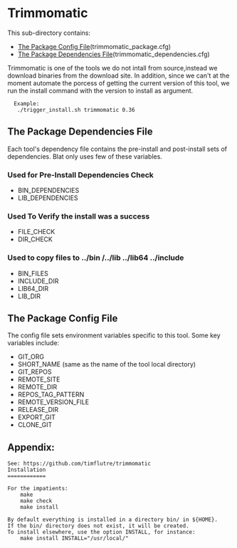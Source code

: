 # Trimmomatic

This sub-directory contains:
 - [The Package Config File](#the-package-config-file)(trimmomatic_package.cfg)
 - [The Package Dependencies File](#the-package-dependencies-file)(trimmomatic_dependencies.cfg)

Trimmomatic is one of the tools we do not intall from source,instead we download binaries from the download site.
In addition, since we can't at the moment automate the porcess of getting the current version of this tool,
we run the install command with the version to install as argument.

```
  Example: 
   ./trigger_install.sh trimmomatic 0.36
```
  
## The Package Dependencies File

Each tool's dependency file contains the pre-install and post-install sets of dependencies.
Blat only uses few of these variables.

### Used for Pre-Install Dependencies Check
  - BIN_DEPENDENCIES
  - LIB_DEPENDENCIES

### Used To Verify the install was a success
  - FILE_CHECK
  - DIR_CHECK

### Used to copy files to ../bin /../lib ../lib64 ../include 
  - BIN_FILES
  - INCLUDE_DIR
  - LIB64_DIR
  - LIB_DIR


## The Package Config File 
The config file sets environment variables specific to this tool.
Some key variables include:

  - GIT_ORG
  - SHORT_NAME  (same as the name of the tool local directory)
  - GIT_REPOS
  - REMOTE_SITE
  - REMOTE_DIR
  - REPOS_TAG_PATTERN
  - REMOTE_VERSION_FILE
  - RELEASE_DIR
  - EXPORT_GIT
  - CLONE_GIT
  

## Appendix:
```
See: https://github.com/timflutre/trimmomatic
Installation
============

For the impatients:
	make
	make check
	make install

By default everything is installed in a directory bin/ in ${HOME}. 
If the bin/ directory does not exist, it will be created.
To install elsewhere, use the option INSTALL, for instance: 
	make install INSTALL="/usr/local/"
 
```

